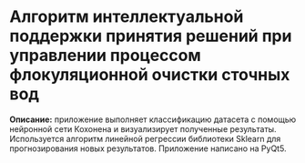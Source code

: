 # Алгоритм интеллектуальной поддержки принятия решений при управлении процессом флокуляционной очистки сточных вод #

**Описание:** приложение выполняет классификацию датасета с помощью нейронной сети Кохонена и визуализирует полученные результаты. Используется алгоритм линейной регрессии библиотеки Sklearn для прогнозирования новых результатов. Приложение написано на PyQt5.
